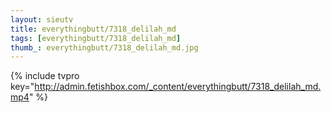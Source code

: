 ```yaml
--- 
layout: sieutv
title: everythingbutt/7318_delilah_md
tags: [everythingbutt/7318_delilah_md]
thumb_: everythingbutt/7318_delilah_md.jpg
---
```

{% include tvpro key="http://admin.fetishbox.com/_content/everythingbutt/7318_delilah_md.mp4" %} 
